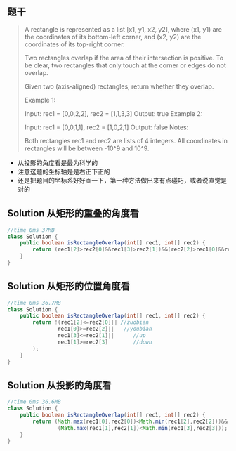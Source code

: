 ## 题干

> A rectangle is represented as a list [x1, y1, x2, y2], where (x1, y1) are the coordinates of its bottom-left corner, and (x2, y2) are the coordinates of its top-right corner.
>
> Two rectangles overlap if the area of their intersection is positive.  To be clear, two rectangles that only touch at the corner or edges do not overlap.
>
> Given two (axis-aligned) rectangles, return whether they overlap.
>
> Example 1:
>
> Input: rec1 = [0,0,2,2], rec2 = [1,1,3,3]
> Output: true
> Example 2:
>
> Input: rec1 = [0,0,1,1], rec2 = [1,0,2,1]
> Output: false
> Notes:
>
> Both rectangles rec1 and rec2 are lists of 4 integers.
> All coordinates in rectangles will be between -10^9 and 10^9.

* 从投影的角度看是最为科学的
* 注意这题的坐标轴是是右正下正的
* 还是把题目的坐标系好好画一下，第一种方法做出来有点碰巧，或者说直觉是对的

## Solution 从矩形的重叠的角度看

```java
//time 0ms 37MB
class Solution {
    public boolean isRectangleOverlap(int[] rec1, int[] rec2) {
        return (rec1[2]>rec2[0]&&rec1[3]>rec2[1])&&(rec2[2]>rec1[0]&&rec2[3]>rec1[1]);
    }
}
```

## Solution  从矩形的位置角度看

```java
//time 0ms 36.7MB
class Solution {
    public boolean isRectangleOverlap(int[] rec1, int[] rec2) {
        return !(rec1[2]<=rec2[0]|| //zuobian
                rec1[0]>=rec2[2]||   //youbian
                rec1[3]<=rec2[1]||      //up
                rec1[1]>=rec2[3]        //down
        );
    }
}
```



## Solution 从投影的角度看

```java
//time 0ms 36.6MB
class Solution {
    public boolean isRectangleOverlap(int[] rec1, int[] rec2) {
        return (Math.max(rec1[0],rec2[0])<Math.min(rec1[2],rec2[2]))&&
                (Math.max(rec1[1],rec2[1])<Math.min(rec1[3],rec2[3]));
    }
}

```

